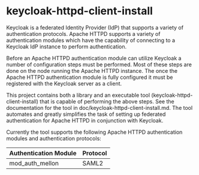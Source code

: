 # keycloak-httpd-client-install

Keycloak is a federated Identity Provider (IdP) that supports a
variety of authentication protocols. Apache HTTPD supports a variety
of authentication modules which have the capability of connecting to
a Keycloak IdP instance to perform authentication.

Before an Apache HTTPD authentication module can utilize Keycloak a
number of configuration steps must be performed. Most of these steps
are done on the node running the Apache HTTPD instance. The once the
Apache HTTPD authentication module is fully configured it must be
registered with the Keycloak server as a client.

This project contains both a library and an executable tool
(keycloak-httpd-client-install) that is capable of performing the
above steps. See the documentation for the tool in
doc/keycloak-httpd-client-install.md. The tool automates and greatly
simplifies the task of setting up federated authentication for Apache
HTTPD in conjunction with Keycloak.

Currently the tool supports the following Apache HTTPD authentication
modules and authentication protocols:

| Authentication Module | Protocol |
|-----------------------|----------|
| mod_auth_mellon       | SAML2    |
